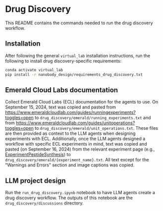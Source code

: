 # Drug Discovery

This README contains the commands needed to run the drug discovery workflow.


## Installation

After following the general `virtual_lab` installation instructions, run the following to install drug discovery-specific requirements:

```bash
conda activate virtual_lab
pip install -r nanobody_design/requirements_drug_discovery.txt
```


## Emerald Cloud Labs documentation

Collect Emerald Cloud Labs (ECL) documentation for the agents to use. On September 15, 2024, text was copied and pasted from https://www.emeraldcloudlab.com/guides/runningexperiments?toggles=open to `drug_discovery/emerald/running_experiments.txt` and from https://www.emeraldcloudlab.com/guides/unitoperations?toggles=open to `drug_discovery/emerald/unit_operations.txt`. These files are then provided as context to the LLM agents when designing experiments with ECL. Additionally, once the LLM agents designed a workflow with specific ECL experiments in mind, text was copied and pasted (on September 16, 2024) from the relevant experiment page (e.g., [ExperimentPeptideSynthesis](https://www.emeraldcloudlab.com/helpfiles/experimentpeptidesynthesis)) to `drug_discovery/emerald/{experiment_name}.txt`. All text except for the "Warnings and Errors" section and image captions was copied.


## LLM project design

Run the `run_drug_discovery.ipynb` notebook to have LLM agents create a drug discovery workflow. The outputs of this notebook are the `drug_discovery/discussions` directory.
